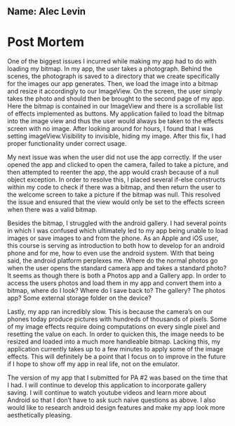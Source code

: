 ## Name: Alec Levin   
# Post Mortem

One of the biggest issues I incurred while making my app had to do with loading my bitmap. In my app, the user takes a photograph. Behind the scenes, the photograph is saved to a directory that we create specifically for the images our app generates. Then, we load the image into a bitmap and resize it accordingly to our ImageView. On the screen, the user simply takes the photo and should then be brought to the second page of my app. Here the bitmap is contained in our ImageView and there is a scrollable list of effects implemented as buttons. My application failed to load the bitmap into the image view and thus the user would always be taken to the effects screen with no image. After looking around for hours, I found that I was setting imageView.Visibility to invisible, hiding my image. After this fix, I had proper functionality under correct usage.   

My next issue was when the user did not use the app correctly. If the user opened the app and clicked to open the camera, failed to take a picture, and then attempted to reenter the app, the app would crash because of a null object exception. In order to resolve this, I placed several if-else constructs within my code to check if there was a bitmap, and then return the user to the welcome screen to take a picture if the bitmap was null. This resolved the issue and ensured that the view would only be set to the effects screen when there was a valid bitmap.       

Besides the bitmap, I struggled with the android gallery. I had several points in which I was confused which ultimately led to my app being unable to load images or save images to and from the phone. As an Apple and iOS user, this course is serving as introduction to both how to develop for an android phone and for me, how to even use the android system. With that being said, the android platform perplexes me. Where do the normal photos go when the user opens the standard camera app and takes a standard photo? It seems as though there is both a Photos app and a Gallery app. In order to access the users photos and load them in my app and convert them into a bitmap, where do I look? Where do I save back to? The gallery? The photos app? Some external storage folder on the device?       

Lastly, my app ran incredibly slow. This is because the camera’s on our phones today produce pictures with hundreds of thousands of pixels. Some of my image effects require doing computations on every single pixel and resetting the value on each. In order to quicken this, the image needs to be resized and loaded into a much more handleable bitmap. Lacking this, my application currently takes up to a few minutes to apply some of the image effects. This will definitely be a point that I focus on to improve in the future if I hope to show off my app in real life, not on the emulator.       

The version of my app that I submitted for PA #2 was based on the time that I had. I will continue to develop this application to incorporate gallery saving. I will continue to watch youtube videos and learn more about Android so that I don’t have to ask such naive questions as above. I also would like to research android design features and make my app look more aesthetically pleasing.
